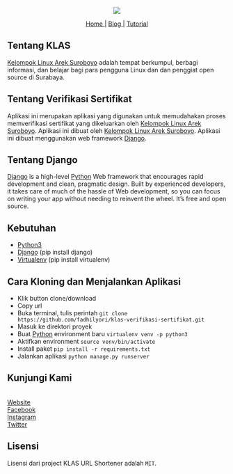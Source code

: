 <p align="center"><img src="https://i1.wp.com/klas.or.id/wp-content/uploads/2015/10/g4067.png"></p>

<p align="center">
<a href="https://klas.or.id">Home |</a>
<a href="https://klas.or.id/blog/">Blog |</a>
<a href="https://klas.or.id/blog/">Tutorial</a>
</p>


## Tentang KLAS

<a href="https://klas.or.id">Kelompok Linux Arek Suroboyo</a> adalah tempat berkumpul, berbagi informasi, dan belajar bagi para pengguna Linux dan dan penggiat open source di Surabaya.

## Tentang Verifikasi Sertifikat

Aplikasi ini merupakan aplikasi yang digunakan untuk memudahakan proses memverifikasi sertifikat yang dikeluarkan oleh <a href="https://klas.or.id">Kelompok Linux Arek Suroboyo</a>. Aplikasi ini dibuat oleh <a href="https://klas.or.id">Kelompok Linux Arek Suroboyo</a>. Aplikasi ini dibuat menggunakan web framework <a href="https://www.djangoproject.com/">Django</a>.

## Tentang Django

<a href="https://www.djangoproject.com/">Django</a> is a high-level <a href="https://www.python.org/">Python</a> Web framework that encourages rapid development and clean, pragmatic design. Built by experienced developers, it takes care of much of the hassle of Web development, so you can focus on writing your app without needing to reinvent the wheel. It’s free and open source.


## Kebutuhan

<ul>
<li><a href="https://www.python.org/">Python3</a></li>
<li><a href="https://www.djangoproject.com/">Django</a> (pip install django)</li>
<li><a href="https://pypi.org/project/virtualenv/">Virtualenv</a> (pip install virtualenv)</li>
</ul>

## Cara Kloning dan Menjalankan Aplikasi

<ul>
<li>Klik button clone/download</li>
<li>Copy url</li>
<li>Buka terminal, tulis perintah <code>git clone https://github.com/fadhilyori/klas-verifikasi-sertifikat.git</code> </li>
<li>Masuk ke direktori proyek</li>
<li>Buat <a href="https://www.python.org/">Python</a> environment baru <code>virtualenv venv -p python3</code></li>
<li>Aktifkan environment <code>source venv/bin/activate</code></li>
<li>Install paket <code>pip install -r requirements.txt</code></li>
<li>Jalankan aplikasi <code>python manage.py runserver</code></li>
</ul>

## Kunjungi Kami

<ul style="list-style-type: none; display: inline;">
<li><a href="https://klas.or.id">Website</a></li>
<li><a href="https://www.facebook.com/kelompoklinuxareksuroboyo/">Facebook</a></li>
<li><a href="https://www.instagram.com/klas_activity/">Instagram</a></li>
<li><a href="https://twitter.com/KLAS_Activity">Twitter</a></li>
</ul>

## Lisensi
Lisensi dari project KLAS URL Shortener adalah `MIT`.
